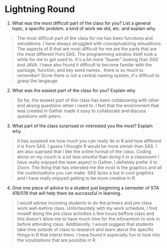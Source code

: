 # Lightning Round
1. What was the most difficult part of the class for you? List a general topic, a specific problem, a kind of work we did, etc. and explain why.
> The most difficult part of the class for me has been functions and simulations. I have always struggled with conceptualizing simualtions. The aspects of R that are most difficult for me are the parts that are the most different from SAS. The programming window itslef took a while for me to get used to. It's a bit more "busier" looking than SAS and JAVA. I have also found it difficult to become familar with the package, function, and key word names.. there is so much to remember! Sicne there is not a central naming system, it's difficult to grasp the langauge. 
2. What was the easiest part of the class for you? Explain why
> So far, the easiest part of this class has been collaboaring with other and aksing questions when I need to. I feel that the environment that was created in Gather made it easy to collaborate and discuss questions with peers. 
3. What part of the class surprised or interested you the most? Explain why.
> It has surpised me how much you can really do in R and how different it is from SAS. I guess I thought R would be more simialr than SAS. I am also suprised that I like the online format of the class. Coding alone on my couch is a lot less stresful than doing it in a classroom! I have really enjoyed the team aspect in Gather, I defietely prefer it to Zoom. The thing that has intersted me the most is the graphics and all the custimizations you can make. SAS lacks a but in cool graphics and I have really enjoyed getting to be more creative in R. 
4. Give one piece of advice to a student just beginning a semester of STA 418/518 that will help them be successful in learning.
> I would advise incoming students to do the primers and pre class work well-before class. Unfortauntely with my work schedule, I find muself doing the pre class activities a few hours beffore class and this doesn't allow me to have much time for the inforamtion to sink in before attending class. Additaionlly, I would suggest that students take time outside of class to research and learn about the specific things in R that interst them. I have found it especially fun to look into the vizulizations that are possible in R. 

